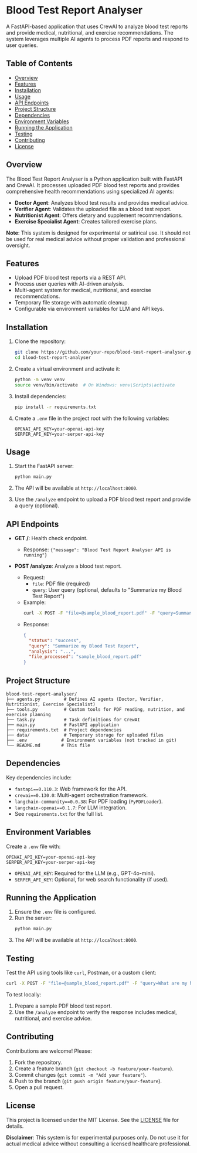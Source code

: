# Blood Test Report Analyser

A FastAPI-based application that uses CrewAI to analyze blood test reports and provide medical, nutritional, and exercise recommendations. The system leverages multiple AI agents to process PDF reports and respond to user queries.

## Table of Contents
- [Overview](#overview)
- [Features](#features)
- [Installation](#installation)
- [Usage](#usage)
- [API Endpoints](#api-endpoints)
- [Project Structure](#project-structure)
- [Dependencies](#dependencies)
- [Environment Variables](#environment-variables)
- [Running the Application](#running-the-application)
- [Testing](#testing)
- [Contributing](#contributing)
- [License](#license)

## Overview
The Blood Test Report Analyser is a Python application built with FastAPI and CrewAI. It processes uploaded PDF blood test reports and provides comprehensive health recommendations using specialized AI agents:
- **Doctor Agent**: Analyzes blood test results and provides medical advice.
- **Verifier Agent**: Validates the uploaded file as a blood test report.
- **Nutritionist Agent**: Offers dietary and supplement recommendations.
- **Exercise Specialist Agent**: Creates tailored exercise plans.

**Note**: This system is designed for experimental or satirical use. It should not be used for real medical advice without proper validation and professional oversight.

## Features
- Upload PDF blood test reports via a REST API.
- Process user queries with AI-driven analysis.
- Multi-agent system for medical, nutritional, and exercise recommendations.
- Temporary file storage with automatic cleanup.
- Configurable via environment variables for LLM and API keys.

## Installation
1. Clone the repository:
   ```bash
   git clone https://github.com/your-repo/blood-test-report-analyser.git
   cd blood-test-report-analyser
   ```

2. Create a virtual environment and activate it:
   ```bash
   python -m venv venv
   source venv/bin/activate  # On Windows: venv\Scripts\activate
   ```

3. Install dependencies:
   ```bash
   pip install -r requirements.txt
   ```

4. Create a `.env` file in the project root with the following variables:
   ```plaintext
   OPENAI_API_KEY=your-openai-api-key
   SERPER_API_KEY=your-serper-api-key
   ```

## Usage
1. Start the FastAPI server:
   ```bash
   python main.py
   ```

2. The API will be available at `http://localhost:8000`.

3. Use the `/analyze` endpoint to upload a PDF blood test report and provide a query (optional).

## API Endpoints
- **GET /**: Health check endpoint.
  - Response: `{"message": "Blood Test Report Analyser API is running"}`

- **POST /analyze**: Analyze a blood test report.
  - Request:
    - `file`: PDF file (required)
    - `query`: User query (optional, defaults to "Summarize my Blood Test Report")
  - Example:
    ```bash
    curl -X POST -F "file=@sample_blood_report.pdf" -F "query=Summarize my blood test" http://localhost:8000/analyze
    ```
  - Response:
    ```json
    {
      "status": "success",
      "query": "Summarize my Blood Test Report",
      "analysis": "...",
      "file_processed": "sample_blood_report.pdf"
    }
    ```

## Project Structure
```
blood-test-report-analyser/
├── agents.py         # Defines AI agents (Doctor, Verifier, Nutritionist, Exercise Specialist)
├── tools.py          # Custom tools for PDF reading, nutrition, and exercise planning
├── task.py           # Task definitions for CrewAI
├── main.py           # FastAPI application
├── requirements.txt  # Project dependencies
├── data/             # Temporary storage for uploaded files
├── .env             # Environment variables (not tracked in git)
└── README.md        # This file
```

## Dependencies
Key dependencies include:
- `fastapi==0.110.3`: Web framework for the API.
- `crewai==0.130.0`: Multi-agent orchestration framework.
- `langchain-community==0.0.38`: For PDF loading (`PyPDFLoader`).
- `langchain-openai==0.1.7`: For LLM integration.
- See `requirements.txt` for the full list.

## Environment Variables
Create a `.env` file with:
```plaintext
OPENAI_API_KEY=your-openai-api-key
SERPER_API_KEY=your-serper-api-key
```

- `OPENAI_API_KEY`: Required for the LLM (e.g., GPT-4o-mini).
- `SERPER_API_KEY`: Optional, for web search functionality (if used).

## Running the Application
1. Ensure the `.env` file is configured.
2. Run the server:
   ```bash
   python main.py
   ```
3. The API will be available at `http://localhost:8000`.

## Testing
Test the API using tools like `curl`, Postman, or a custom client:
```bash
curl -X POST -F "file=@sample_blood_report.pdf" -F "query=What are my health risks?" http://localhost:8000/analyze
```

To test locally:
1. Prepare a sample PDF blood test report.
2. Use the `/analyze` endpoint to verify the response includes medical, nutritional, and exercise advice.

## Contributing
Contributions are welcome! Please:
1. Fork the repository.
2. Create a feature branch (`git checkout -b feature/your-feature`).
3. Commit changes (`git commit -m "Add your feature"`).
4. Push to the branch (`git push origin feature/your-feature`).
5. Open a pull request.

## License
This project is licensed under the MIT License. See the [LICENSE](LICENSE) file for details.

**Disclaimer**: This system is for experimental purposes only. Do not use it for actual medical advice without consulting a licensed healthcare professional.
